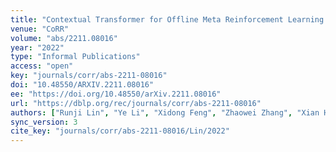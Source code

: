 ```yaml
---
title: "Contextual Transformer for Offline Meta Reinforcement Learning."
venue: "CoRR"
volume: "abs/2211.08016"
year: "2022"
type: "Informal Publications"
access: "open"
key: "journals/corr/abs-2211-08016"
doi: "10.48550/ARXIV.2211.08016"
ee: "https://doi.org/10.48550/arXiv.2211.08016"
url: "https://dblp.org/rec/journals/corr/abs-2211-08016"
authors: ["Runji Lin", "Ye Li", "Xidong Feng", "Zhaowei Zhang", "Xian Hong Wu Fung", "Haifeng Zhang", "Jun Wang", "Yali Du", "Yaodong Yang"]
sync_version: 3
cite_key: "journals/corr/abs-2211-08016/Lin/2022"
---
```

